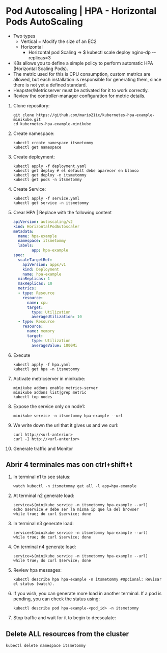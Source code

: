 # Pod Autoscaling | HPA - Horizontal Pods AutoScaling

- Two types
  - Vertical = Modify the size of an EC2
  - Horizontal
    - Horizontal pod Scaling -> $ kubectl scale deploy nginx-dp --replicas=3
- K8s allows you to define a simple policy to perform automatic HPA (Horizontal Scaling Pods).
- The metric used for this is CPU consumption, custom metrics are allowed, but each installation is responsible for generating them, since there is not yet a defined standard.
- Heapster/Metricserver must be activated for it to work correctly.
- Review the controller-manager configuration for metric details.

1. Clone repository:

    ```console
    git clone https://github.com/mario21ic/kubernetes-hpa-example-minikube.git
    cd kubernetes-hpa-example-minikube
    ```

2. Create namespace:

    ```console
    kubectl create namespace itsmetommy
    kubectl get namespace
    ```

3. Create deployment:

    ```console
    kubectl apply -f deployment.yaml
    kubectl get deploy # el default debe aparecer en blanco
    kubectl get deploy -n itsmetommy
    kubectl get pods -n itsmetommy
    ```

4. Create Service:

    ```console
    kubectl apply -f service.yaml
    kubectl get service -n itsmetommy
    ```

5. Crear HPA | Replace with the following content

    ```yaml
    apiVersion: autoscaling/v2
    kind: HorizontalPodAutoscaler
    metadata:
      name: hpa-example
      namespace: itsmetommy
      labels:
            app: hpa-example
    spec:
      scaleTargetRef:
        apiVersion: apps/v1
        kind: Deployment
        name: hpa-example
      minReplicas: 1
      maxReplicas: 10
      metrics:
      - type: Resource
        resource:
          name: cpu
          target:
            type: Utilization
            averageUtilization: 10
      - type: Resource
        resource:
          name: memory
          target:
            type: Utilization
            averageValue: 1000Mi
    ```

6. Execute

    ```console
    kubectl apply -f hpa.yaml
    kubectl get hpa -n itsmetommy
    ```

7. Activate metricserver in minikube:

    ```console
    minikube addons enable metrics-server
    minikube addons list|grep metric
    kubectl top nodes
    ```

8. Expose the service only on node1:

    ```console
    minikube service -n itsmetommy hpa-example --url
    ```

9. We write down the url that it gives us and we curl:

    ```console
    curl http://<url-anterior>
    curl -I http://<url-anterior>
    ```

10. Generate traffic and Monitor

## Abrir 4 terminales mas con ctrl+shift+t

1. In terminal n1 to see status:

    ```console
    watch kubectl -n itsmetommy get all -l app=hpa-example
    ```

2. At terminal n2 generate load:

    ```console
    service=$(minikube service -n itsmetommy hpa-example --url)
    echo $service # debe ser la misma ip que la del browser
    while true; do curl $service; done
    ```

3. In terminal n3 generate load:

    ```console
    service=$(minikube service -n itsmetommy hpa-example --url)
    while true; do curl $service; done
    ```

4. On terminal n4 generate load:

    ```console
    service=$(minikube service -n itsmetommy hpa-example --url)
    while true; do curl $service; done
    ```

5. Review hpa messages:

    ```console
    kubectl describe hpa hpa-example -n itsmetommy #Opcional: Revisar el status (watch).
    ```

6. If you wish, you can generate more load in another terminal. If a pod is pending, you can check the status using:

    ```console
    kubectl describe pod hpa-example-<pod_id> -n itsmetommy
    ```

7. Stop traffic and wait for it to begin to deescalate:

## Delete ALL resources from the cluster

```console
kubectl delete namespace itsmetommy
```
